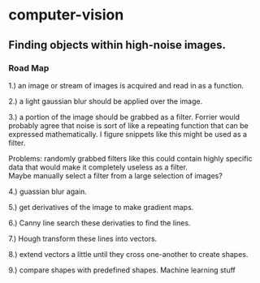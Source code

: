 # computer-vision
## Finding objects within high-noise images.

### Road Map
1.) an image or stream of images is acquired and read in as a function.

2.) a light gaussian blur should be applied over the image.

3.) a portion of the image should be grabbed as a filter. Forrier would probably agree that noise is sort of like a repeating function that can be expressed mathematically. I figure snippets like this might be used as a filter.

Problems:
  randomly grabbed filters like this could contain highly specific data that would make it completely useless as a filter.    
  Maybe manually select a filter from a large selection of images?
  
4.) guassian blur again.

5.) get derivatives of the image to make gradient maps.

6.) Canny line search these derivaties to find the lines.

7.) Hough transform these lines into vectors.

8.) extend vectors a little until they cross one-another to create shapes.

9.) compare shapes with predefined shapes. Machine learning stuff
  
  
  
